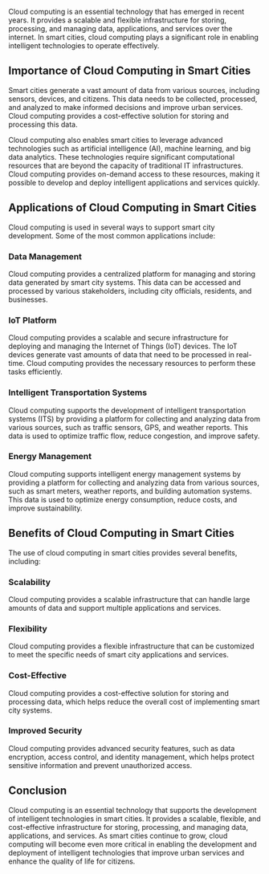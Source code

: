 
Cloud computing is an essential technology that has emerged in recent years. It provides a scalable and flexible infrastructure for storing, processing, and managing data, applications, and services over the internet. In smart cities, cloud computing plays a significant role in enabling intelligent technologies to operate effectively.

Importance of Cloud Computing in Smart Cities
---------------------------------------------

Smart cities generate a vast amount of data from various sources, including sensors, devices, and citizens. This data needs to be collected, processed, and analyzed to make informed decisions and improve urban services. Cloud computing provides a cost-effective solution for storing and processing this data.

Cloud computing also enables smart cities to leverage advanced technologies such as artificial intelligence (AI), machine learning, and big data analytics. These technologies require significant computational resources that are beyond the capacity of traditional IT infrastructures. Cloud computing provides on-demand access to these resources, making it possible to develop and deploy intelligent applications and services quickly.

Applications of Cloud Computing in Smart Cities
-----------------------------------------------

Cloud computing is used in several ways to support smart city development. Some of the most common applications include:

### Data Management

Cloud computing provides a centralized platform for managing and storing data generated by smart city systems. This data can be accessed and processed by various stakeholders, including city officials, residents, and businesses.

### IoT Platform

Cloud computing provides a scalable and secure infrastructure for deploying and managing the Internet of Things (IoT) devices. The IoT devices generate vast amounts of data that need to be processed in real-time. Cloud computing provides the necessary resources to perform these tasks efficiently.

### Intelligent Transportation Systems

Cloud computing supports the development of intelligent transportation systems (ITS) by providing a platform for collecting and analyzing data from various sources, such as traffic sensors, GPS, and weather reports. This data is used to optimize traffic flow, reduce congestion, and improve safety.

### Energy Management

Cloud computing supports intelligent energy management systems by providing a platform for collecting and analyzing data from various sources, such as smart meters, weather reports, and building automation systems. This data is used to optimize energy consumption, reduce costs, and improve sustainability.

Benefits of Cloud Computing in Smart Cities
-------------------------------------------

The use of cloud computing in smart cities provides several benefits, including:

### Scalability

Cloud computing provides a scalable infrastructure that can handle large amounts of data and support multiple applications and services.

### Flexibility

Cloud computing provides a flexible infrastructure that can be customized to meet the specific needs of smart city applications and services.

### Cost-Effective

Cloud computing provides a cost-effective solution for storing and processing data, which helps reduce the overall cost of implementing smart city systems.

### Improved Security

Cloud computing provides advanced security features, such as data encryption, access control, and identity management, which helps protect sensitive information and prevent unauthorized access.

Conclusion
----------

Cloud computing is an essential technology that supports the development of intelligent technologies in smart cities. It provides a scalable, flexible, and cost-effective infrastructure for storing, processing, and managing data, applications, and services. As smart cities continue to grow, cloud computing will become even more critical in enabling the development and deployment of intelligent technologies that improve urban services and enhance the quality of life for citizens.
